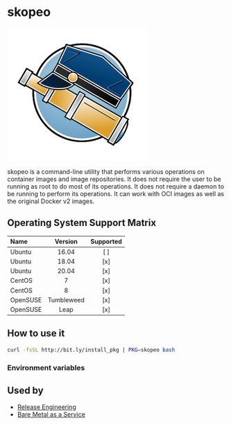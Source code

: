 # skopeo

![Logo](../../docs/img/skopeo.png)

skopeo is a command-line utility that performs various operations on
container images and image repositories. It does not require the user
to be running as root to do most of its operations. It does not
require a daemon to be running to perform its operations. It can work
with OCI images as well as the original Docker v2 images.

## Operating System Support Matrix

| Name       | Version    | Supported |
|:-----------|:----------:|:---------:|
| Ubuntu     | 16.04      | [ ]       |
| Ubuntu     | 18.04      | [x]       |
| Ubuntu     | 20.04      | [x]       |
| CentOS     | 7          | [x]       |
| CentOS     | 8          | [x]       |
| OpenSUSE   | Tumbleweed | [x]       |
| OpenSUSE   | Leap       | [x]       |

## How to use it

```bash
curl -fsSL http://bit.ly/install_pkg | PKG=skopeo bash
```

### Environment variables

## Used by

- [Release Engineering](https://github.com/electrocucaracha/releng)
- [Bare Metal as a Service](https://github.com/electrocucaracha/bmaas)
